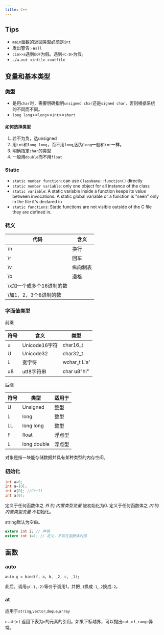```yaml
---
title: C++
---
```


Tips
----

* `main`函数的返回类型必须是`int`
* 发出警告:`-Wall`
* `cin>>a`遇到`EOF`为假。遇到`<C-D>`为假。
* `./a.out <infile >outfile`

变量和基本类型
------------

### 类型
* 是用`char`时，需要明确指明`unsigned char`还是`signed char`，否则根据系统的不同而不同。
* `long long`>=`long`>=`int`>=`short`
#### 如何选择类型
1. 若不为负，选unsigned
2. 用`int`和`long long`，而不用`long`,因为`long`一般和`int`一样。
3. 明确指定`char`的类型
4. 一般用`double`而不用`float`

### Static
* `static member function`: can use `ClassName::function()` directly
* `static member variable`: only one object for all instance of the class
* `static variable`: A static variable inside a function keeps its value between invocations.
A static global variable or a function is "seen" only in the file it's declared in
* `static functions`: Static functions are not visible outside of the C file they are defined in.


### 转义

| 代码 | 含义 |
| --- | --- |
| \n | 换行 |
| \r | 回车 |
| \v | 纵向制表 |
| \b | 退格 |
| \x加一个或多个16进制的数 | |
| \加1，2，3个8进制的数 | |

### 字面值类型

前缀

| 符号 | 含义 | 类型 |
| --- | --- | --- |
| u | Unicode16字符 | char16_t |
| U | Unicode32 | char32_t |
| L | 宽字符 | wchar_t L'a' |
| u8 | utf8字符串 | char u8"hi" |

后缀

| 符号 | 类型 | 适用于 |
| --- | --- | --- |
| U | Unsigned | 整型 |
| L | long | 整型 |
| LL | long long | 整型 |
| F | float | 浮点型 |
| L | long double | 浮点型 |

对象是指一块能存储数据并具有某种类型的内存空间。

### 初始化

```c
int a=0;
int a={0};
int a{0}; //C++11
int a(0);
```

定义于任何函数体之 _外_ 的 _内置类型变量_ 被初始化为0.
定义于任何函数体之 _内_ 的 _内置类型变量_ 不初始化。

string默认为空串。

```c
extern int i; // 声明
extern int i=1; // 定义，不可在函数体内部
```

## 函数
### auto
```
auto g = bind(f, a, b, _2, c, _1);
```
此后，调用`g(-1,-2)`等价于调用f，并把`_1`换成`-1`,`_2`换成`-2`。

### at
适用于`string`,`vector`,`deque`,`array`

`c.at(n)` 返回下表为`n`的元素的引用。如果下标越界，可以抛出`out_of_range`异常。
